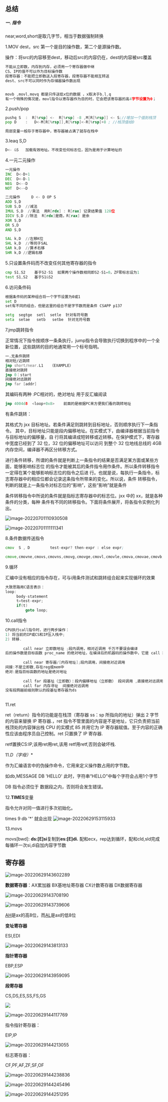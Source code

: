 ## 总结

##### 一. 指令

near,word,short是取几字节，相当于数据强制转换



1.MOV dest，src   第一个是目的操作数，第二个是源操作数。

操作：将src的内容移至dest，移动后src的内容仍在，dest的内容被src覆盖

```asm
不能从立即数，内存到内存，必须用一个寄存器做中继
CS、IP的值不可以作为目标操作数
段寄存器：不能把立即数送入段寄存器，段寄存器不能相互转送
dest、src不可以同时作为存储器操作数出现 


movb ,movl,movq 都是只传送低x位的数据 ，x取决于b,l,q
有一个特殊的情况是，movl指令以寄存器作为目的时，它会把该寄存器的高4字节设置为0；
```



2.push/pop

```asm
pushq S  :  R[%rsp] <-  R[%rsp] -8 ,M[R[%rsp]] <- S;//增加一个值到栈顶
pop D    :   D<-M[R[%rsp]],R[%rsp]<-R[%rsp]+8 ; //栈顶值给D

局部变量一般存于寄存器中，寄存器被占满了就存在栈中
```



3.leaq S,D 

```asm
D<- &S   加载有效地址。不改变任何标志位，因为是用于计算地址的
```



4.一元二元操作

```asm
一元操作
INC  D<-D+1
DEC  D<-D-1
NEG  D<--D
NOT  D<-~D

二元操作     D <- D OP S
ADD S,D   
SUB S,D  //减法
IMUL S,D  //乘法  用R[rdx] : R[rax] 记录结果值 128位
IDIV S,D //除法  R[rdx]是商，R[rax] 是余
XOR S,D
OR S,D
AND S,D

SAL k,D  //左移K位
SHL k,D  //等同于SAL
SAR k,D  //算术右移
SHR k,D //逻辑右移
```





5.只设置条件码而不改变任何其他寄存器的指令

```asm
cmp S1,S2    基于S2-S1  如果两个操作数相同即S2-S1=0，ZF零标志设为1
test S1,S2   基于S1&S2  
```



6.访问条件码

```asm
根据条件码的某种组合将一个字节设置为0或1
set D
set有不同的组合，但是这里的组合不是字节数而是条件 CSAPP p137

setg  segtge  setl  setle  针对有符号数
seta  setae   setb   setbe  针对无符号数
```



7.jmp跳转指令

正常情况下指令按顺序一条条执行，jump指令会导致执行切换到程序中的一个全新位置，这些跳转的目的地通常用一个标号指明。

```asm
一.无条件跳转
相对短/近跳转
jmp short/near.L1   （EXAMPLE）
直接绝对跳转
jmp 0：start 
间接绝对远跳转
jmp far [addr]


```



其编码有两种 :PC相对的，绝对地址 用于反汇编阅读

```asm
jmp 4004d8  <loop+0x8>    前面的是根据PC来方便我们看的跳转地址
```



有条件跳转：

其格式为 jxx 目标地址。若条件满足则跳转到目标地址，否则顺序执行下一条指令。 其中，目标地址只能是段内偏移地址。在实模式下，由编译器根据当前指令与目标地址的偏移量，自 行将其编译成短转移或近转移。在保护模式下，寄存器中宽度已经到了 32 位，32 位的偏移地址可以访问 到整个 32 位地线总线的 4GB 内存空间，编译器不再区分转移方式。

进行条件转移，所谓的条件就是判断上一条指令的结果是否满足某方面或某些方面，能够影响标志位 的指令才能被其后的条件指令用作条件。所以条件转移指令一定得在某个能够影响标志位的指令之后进 行。也就是说，每执行一条指令，标志寄存器中的相应位都会记录这条指令所带来的变化。所以说，条件 转移指令，判断的就是上一条指令对标志位的“影响”，这些“影响”就是条件

条件转移指令中所说的条件就是指标志寄存器中的标志位。jxx 中的 xx，就是各种条件的分类，每种 条件有不同的转移指令。下面将条件展开，将各指令实例化列出。

![image-20220701110930508](D:/TYPIC/image-20220701110930508-16567453424661.png)

![image-20220701111111341](D:/TYPIC/image-20220701111111341.png)









8.条件数据传送指令

```asm
cmov  S , D         test-expr? then-expr : else expr;

cmove,cmovne,cmovs,cmovns,cmovg,cmovge,cmovl,cmovle,cmova,cmovae,cmovb,cmovbe

```





9.循环

汇编中没有相应的指令存在，可与i用条件测试和跳转组合起来实现循环的效果

```cpp
大致思路用C语言表示：
loop:
     body-statement
     t=test-expr;
     if(t)
         goto loop;
```



10.call指令

```cpp
CPU执行call指令时，进行两步操作：
1) 将当前的IP或CS和IP压入栈中;
2) 转移.
    
        call near 立即数地址 ;段内调用，相对近调用 千万不要误会编译
后的操作数是目标函数 proc_name 的绝对地址，在编译后的机器码的操作数中，它是 call 指令相对于目标地址的偏移量，是个地址差。
            
        call near 寄存器/[内存地址];段内调用，间接绝对近调用
间接:不是立即数,存在reg或mem中
绝对:是指目标函数的地址是绝对地址
               
        call far 段基址（立即数）：段内偏移地址（立即数） 段间调用 ,直接绝对远调用
        call far 内存寻址  间接绝对远调用
没有段跨越前缀则默认的段基址寄存器为ds
               


```



11.ret

ret（return）指令的功能是在栈顶（寄存器 ss：sp 所指向的地址）弹出 2 字节的内容来替换 IP 寄存器.，ret 指令不管里面的内容是不是地址，它只负责把当前栈顶处的内容弹出栈 CPU 的实模式 85 并用它为 IP 寄存器赋值。至于内容的正确性应该由程序员自己控制。ret 只置换了 IP 寄存器.

retf置换CS:IP,该用ret用ret,该用 retf用retf,否则会破坏栈.



11.**D*（字母）**

作为汇编语言中的伪操作命令，它用来定义操作数占用的字节数。

如db,MESSAGE DB 'HELLO' 此时，字符串“HELLO”中每个字符会占用1个字节

DB 指令必须位于 数据段之内，否则将会发生错误。





12.**TIMES**变量

指令允许对同一值进行多次初始化。

times 9 db '*' 就会出现 ![image-20220629153115933](D:/TYPIC/image-20220629153115933.png)



13.movs

movs[bwd]:   **ds:[E]si**复制到**es:[E]di.**   配和ecx，rep达到循环，配和cld,sld完成每循环一次si,di自加内容字节数



##  寄存器

![image-20220629143602289](D:/TYPIC/image-20220629143602289.png)

**数据寄存器**：AX累加器 BX基地址寄存器 CX计数寄存器  DX数据寄存器

![image-20220629143708190](D:/TYPIC/image-20220629143708190.png)

![image-20220629143739606](D:/TYPIC/image-20220629143739606.png)



[AH](https://www.baidu.com/s?wd=AH&tn=SE_PcZhidaonwhc_ngpagmjz&rsv_dl=gh_pc_zhidao)是ax的高8位，而[AL](https://www.baidu.com/s?wd=AL&tn=SE_PcZhidaonwhc_ngpagmjz&rsv_dl=gh_pc_zhidao)是ax的低8位

**变址寄存器**

ESI,EDI

![image-20220629143813133](D:/TYPIC/image-20220629143813133.png)

**指针寄存器**

EBP,ESP

![image-20220629143959095](D:/TYPIC/image-20220629143959095.png)

**段寄存器**

CS,DS,ES,SS,FS,GS

![](D:/TYPIC/image-20220629144026513.png)





![image-20220629144117769](D:/TYPIC/image-20220629144117769.png)



指令指针寄存器：

EIP,IP

![image-20220629144213055](D:/TYPIC/image-20220629144213055.png)

标志寄存器：

CF,PF,AF,ZF,SF,OF

![image-20220629144238836](D:/TYPIC/image-20220629144238836.png)

![image-20220629144245496](D:/TYPIC/image-20220629144245496.png)

![image-20220629144251295](D:/TYPIC/image-20220629144251295.png)

